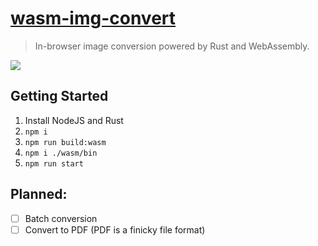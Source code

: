 # [wasm-img-convert](https://wasm-img-convert.vercel.app/)
> In-browser image conversion powered by Rust and WebAssembly.

![](https://i.imgur.com/xnFDoW9.gif)

## Getting Started
1. Install NodeJS and Rust
2. `npm i`
3. `npm run build:wasm`
4. `npm i ./wasm/bin`
5. `npm run start`

## Planned:
- [ ] Batch conversion
- [ ] Convert to PDF (PDF is a finicky file format)
